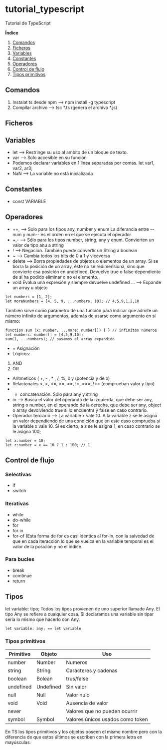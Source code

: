 # tutorial_typescript
Tutorial de TypeScript

**Índice**
1. [Comandos](#id1)
2. [Ficheros](#id2)
3. [Variables](#id3)
4. [Constantes](#id4)
5. [Operadores](#id5)
6. [Control de flujo](#id6)
7. [Tipos primitivos](#id6)


## Comandos <a name="id1"></a>
1. Instalat ts desde npm --> npm install -g typescript
2. Compilar archivo -->  tsc *.ts (genera el archivo *.js)


## Ficheros <a name="id2"></a>


## Variables <a name="id3"></a>

* let --> Restringe su uso al ambito de un bloque de texto. 
* var --> Solo accesible en su función
* Podemos declarar variables en 1 linea separadas por comas. let var1, var2, ar3;
* NaN --> La variable no está inicializada


## Constantes <a name="id4"></a>

* const VARIABLE

## Operadores <a name="id5"></a>
 * ++, --> Solo para los tipos any, number y enum La diferancia entre --num y num-- es el orden en el que se ejecuta el operador
 * +,- --> Sólo para los tipos number, string, any y enum. Convierten un valor de tipo anu a string
* ! --> Negación. También puede convertir un String a boolean 
* ~  --> Cambia todos los bits de 0 a 1 y viceversa
* delete --> Borra propiedades de objetos o elementos de un array. Si se borra la posición de un array, éste no se redimensiona, sino que convierte esa posición en undefined. Devuelve true o false dependiento de si ha podido eliminar o no el elemento.
* void Evalua una expresión y siempre devuelve undefined
... --> Expande un array u objeto
~~~
let numbers = [1, 2];
let moreNumbers = [4, 5, 9, ...numbers, 10]; // 4,5,9,1,2,10
~~~
También sirve como parámetro de una función para indicar que admite un número infinito de argumentos, además de usarse como argumento en sí mismo: 
~~~
function sum (x: number, ...more: number[]) { } // infinitos números
let numbers: number[] = [4,5,9,10];
sum(1, ...numbers); // pasamos el array expandido
~~~
* = Asignación
* Lógicos:
 1. AND
 2. OR
* Aritmeticos ( +, - , * , /, %, x y (potencia y de x)
* Relacionales <, >, <=, >=, ==, !=, ===, !== (comprueban valor y tipo)
* + concatenación. Sólo para any y string
* in --> Busca el valor del operando de la izquierda, que debe ser any, string o number, en el operando de la derecha, que debe ser any, object o array devolviendo true si lo encuentra y false en caso contrario.
* Operador terciario -->  La variable x vale 10. A la variable z se le asigna un valor dependiendo de una condición que en este caso comprueba si la variable x vale 10. Si es cierto, a z se le asigna 1, en caso contrario se le asigna 100;
~~~
let x:number = 10;
let z:number = x == 10 ? 1 : 100; // 1
~~~

## Control de flujo <a name="id6"></a>

### Selectivas
* if
* switch
### Iterativas
* while
* do-while
* for
* for in
* for-of (Esta forma de for es casi idéntica al for-in, con la salvedad de que en cada iteracción lo que se vuelca en la variable temporal es el valor de la posición y no el índice.
### Para bucles
* break
* comtinue 
* return


## Tipos <a name="id6"></a>

let variable: tipo;
Todos los tipos provienen de uno superior llamado Any. El tipo Any se refiere a cualquier cosa. Si declaramos una variable sin tipar sería lo mismo que hacerlo con Any.

~~~
let variable: any; == let variable
~~~

### Tipos primitivos <a name="id7"></a>

|Primitivo | Objeto | Uso |
| -- | -- | -- | 
| number | Number | Numeros |
| string | String | Carácteres y cadenas |
| boolean | Bolean |  trus/false|
| undefined | Undefined | Sin valor |
| null | Null | Valor nulo |
| void | Void | Ausencia de valor|
|never |  | Valores que no pueden ocurrir |
|symbol | Symbol | Valores únicos usados como token |

En TS los tipos primitivos y los objetos poseen el mismo nombre pero con la diferencia de que estos últimos se escriben con la primera letra en mayúsculas.




